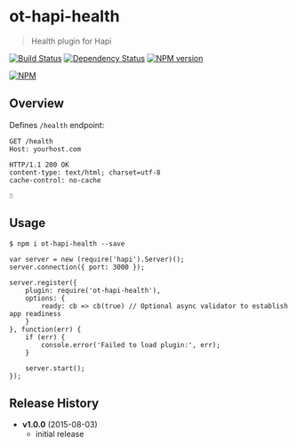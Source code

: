 # ot-hapi-health
> Health plugin for Hapi

[![Build Status](https://secure.travis-ci.org/ArnoldZokas/ot-hapi-health.png?branch=master)](http://travis-ci.org/ArnoldZokas/ot-hapi-health) [![Dependency Status](https://david-dm.org/ArnoldZokas/ot-hapi-health.svg)](https://david-dm.org/ArnoldZokas/ot-hapi-health) [![NPM version](https://badge.fury.io/js/ot-hapi-health.svg)](http://badge.fury.io/js/ot-hapi-health)

[![NPM](https://nodei.co/npm/ot-hapi-health.png?downloads=true&stars=true)](https://nodei.co/npm/ot-hapi-health)

## Overview
Defines `/health` endpoint:
```
GET /health
Host: yourhost.com

HTTP/1.1 200 OK
content-type: text/html; charset=utf-8
cache-control: no-cache

☃
```

## Usage
```
$ npm i ot-hapi-health --save
```

```
var server = new (require('hapi').Server)();
server.connection({ port: 3000 });

server.register({
    plugin: require('ot-hapi-health'),
    options: {
    	ready: cb => cb(true) // Optional async validator to establish app readiness
	}
}, function(err) {
    if (err) {
        console.error('Failed to load plugin:', err);
    }

    server.start();
});
```

## Release History
- **v1.0.0** (2015-08-03)
    - initial release
